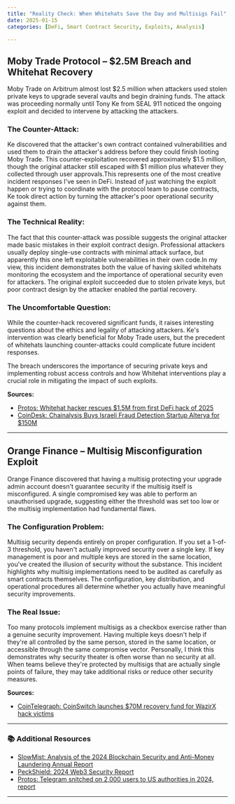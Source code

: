 ```yaml
---
title: "Reality Check: When Whitehats Save the Day and Multisigs Fail"
date: 2025-01-15
categories: [DeFi, Smart Contract Security, Exploits, Analysis]

---
```


## Moby Trade Protocol – $2.5M Breach and Whitehat Recovery

Moby Trade on Arbitrum almost lost $2.5 million when attackers used stolen private keys to upgrade several vaults and begin draining funds. The attack was proceeding normally until Tony Ke from SEAL 911 noticed the ongoing exploit and decided to intervene by attacking the attackers.

### The Counter-Attack:
Ke discovered that the attacker's own contract contained vulnerabilities and used them to drain the attacker's address before they could finish looting Moby Trade. This counter-exploitation recovered approximately $1.5 million, though the original attacker still escaped with $1 million plus whatever they collected through user approvals.This represents one of the most creative incident responses I've seen in DeFi. Instead of just watching the exploit happen or trying to coordinate with the protocol team to pause contracts, Ke took direct action by turning the attacker's poor operational security against them.

### The Technical Reality:
The fact that this counter-attack was possible suggests the original attacker made basic mistakes in their exploit contract design. Professional attackers usually deploy single-use contracts with minimal attack surface, but apparently this one left exploitable vulnerabilities in their own code.In my view, this incident demonstrates both the value of having skilled whitehats monitoring the ecosystem and the importance of operational security even for attackers. The original exploit succeeded due to stolen private keys, but poor contract design by the attacker enabled the partial recovery.

### The Uncomfortable Question:
While the counter-hack recovered significant funds, it raises interesting questions about the ethics and legality of attacking attackers. Ke's intervention was clearly beneficial for Moby Trade users, but the precedent of whitehats launching counter-attacks could complicate future incident responses.

The breach underscores the importance of securing private keys and implementing robust access controls and how Whitehat interventions play a crucial role in mitigating the impact of such exploits.  

**Sources:**  
- [Protos: Whitehat hacker rescues $1.5M from first DeFi hack of 2025](https://protos.com/whitehat-hacker-rescues-1-5m-from-first-defi-hack-of-2025/)  
- [CoinDesk: Chainalysis Buys Israeli Fraud Detection Startup Alterya for $150M](https://www.coindesk.com/chainalysis-buys-israeli-fraud-detection-startup-alterya-for-150m)

---

## Orange Finance – Multisig Misconfiguration Exploit

Orange Finance discovered that having a multisig protecting your upgrade admin account doesn't guarantee security if the multisig itself is misconfigured. A single compromised key was able to perform an unauthorised upgrade, suggesting either the threshold was set too low or the multisig implementation had fundamental flaws.

### The Configuration Problem:
Multisig security depends entirely on proper configuration. If you set a 1-of-3 threshold, you haven't actually improved security over a single key. If key management is poor and multiple keys are stored in the same location, you've created the illusion of security without the substance. This incident highlights why multisig implementations need to be audited as carefully as smart contracts themselves. The configuration, key distribution, and operational procedures all determine whether you actually have meaningful security improvements.

### The Real Issue:
Too many protocols implement multisigs as a checkbox exercise rather than a genuine security improvement. Having multiple keys doesn't help if they're all controlled by the same person, stored in the same location, or accessible through the same compromise vector. Personally, I think this demonstrates why security theater is often worse than no security at all. When teams believe they're protected by multisigs that are actually single points of failure, they may take additional risks or reduce other security measures.

**Sources:**  
- [CoinTelegraph: CoinSwitch launches $70M recovery fund for WazirX hack victims](https://cointelegraph.com/news/coinswitch-launches-70m-recovery-fund-for-wazirx-hack-victims)

---


### 📚 Additional Resources

- [SlowMist: Analysis of the 2024 Blockchain Security and Anti-Money Laundering Annual Report](https://slowmist.medium.com/analysis-of-the-2024-blockchain-security-and-anti-money-laundering-annual-report-2024-2025-1e4d5b4f5b5)  
- [PeckShield: 2024 Web3 Security Report](https://x.com/peckshield/status/154354940)  
- [Protos: Telegram snitched on 2,000 users to US authorities in 2024, report](https://protos.com/telegram-snitched-on-2000-users-to-us-authorities-in-2024-report/)

---